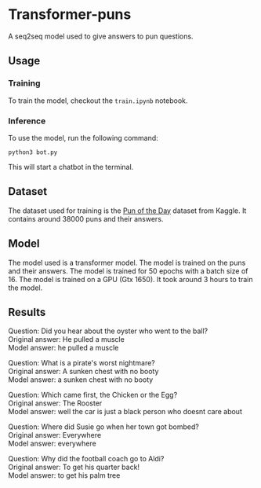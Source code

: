 # Transformer-puns
A seq2seq model used to give answers to pun questions. 

## Usage
### Training
To train the model, checkout the `train.ipynb` notebook.

### Inference
To use the model, run the following command:
```
python3 bot.py
```
This will start a chatbot in the terminal.

## Dataset
The dataset used for training is the [Pun of the Day](https://www.kaggle.com/datasets/jiriroz/qa-jokes) dataset from Kaggle. It contains around 38000 puns and their answers.

## Model
The model used is a transformer model. The model is trained on the puns and their answers. The model is trained for 50 epochs with a batch size of 16. The model is trained on a GPU (Gtx 1650). It took around 3 hours to train the model.

## Results
Question: Did you hear about the oyster who went to the ball?  
Original answer: He pulled a muscle  
Model answer: he pulled a muscle  

Question: What is a pirate's worst nightmare?  
Original answer: A sunken chest with no booty  
Model answer: a sunken chest with no booty  

Question: Which came first, the Chicken or the Egg?  
Original answer: The Rooster   
Model answer: well the car is just a black person who doesnt care about  

Question: Where did Susie go when her town got bombed?  
Original answer: Everywhere  
Model answer: everywhere  

Question: Why did the football coach go to Aldi?  
Original answer: To get his quarter back!   
Model answer: to get his palm tree  
